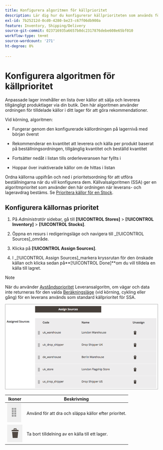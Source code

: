 ```yaml
---
title: Konfigurera algoritmen för källprioritet
description: Lär dig hur du konfigurerar källprioriteten som används för att sortera tilldelade källor i din Stock och gör rekommendationer.
exl-id: 7b25212d-0cd0-4280-be23-c67f06db900a
feature: Inventory, Shipping/Delivery
source-git-commit: 023716935a6657b0dc2317876debe608e65bf010
workflow-type: tm+mt
source-wordcount: '271'
ht-degree: 0%

---
```


# Konfigurera algoritmen för källprioritet

Anpassade lager innehåller en lista över källor att sälja och leverera tillgängligt produktlager via din butik. Den här algoritmen använder ordningen för tilldelade källor i ditt lager för att göra rekommendationer.

Vid körning, algoritmen:

- Fungerar genom den konfigurerade källordningen på lagernivå med början överst

- Rekommenderar en kvantitet att leverera och källa per produkt baserat på beställningsordningen, tillgänglig kvantitet och beställd kvantitet

- Fortsätter nedåt i listan tills orderleveransen har fyllts i

- Hoppar över inaktiverade källor om de hittas i listan

Ordna källorna uppifrån och ned i prioritetsordning för att utföra beställningarna när du vill konfigurera dem. Källvalsalgoritmen (SSA) ger en algoritmprioritet som använder den här ordningen när leverans- och lageravdrag bestäms. Se [Prioritera källor för en Stock](stocks-prioritize-sources.md).

## Konfigurera källornas prioritet

1. På _Administratör_ sidebar, gå till **[!UICONTROL Stores]** > **[!UICONTROL Inventory]** > **[!UICONTROL Stocks]**.

1. Öppna en resurs i redigeringsläge och navigera till _[!UICONTROL Sources]_område.

1. Klicka på **[!UICONTROL Assign Sources]**.

1. I _[!UICONTROL Assign Sources]_markera kryssrutan för den önskade källan och klicka sedan på&#x200B;**[!UICONTROL Done]**om du vill tilldela en källa till lagret.

>[!NOTE]
>
>När du använder [Avståndsprioritet](distance-priority-algorithm.md) Leveransalgoritm, om vägar och data inte returneras för den valda [Beräkningsläge](distance-priority-algorithm.md) (vid körning, cykling eller gång) för en leverans används som standard källprioritet för SSA.

![Källorder efter prioritering](assets/inventory-stock-priority-after.png)

| Ikoner | Beskrivning |
|----------------------------------------------|----------------------------------------------------------------|
| ![dra och släpp ikonen för att ange prioritet](assets/icon-drag-and-drop-action.png) | Använd för att dra och släppa källor efter prioritet. |
| ![klicka på ikonen för att ta bort tilldelning av en källa](assets/icon-delete-action.png) | Ta bort tilldelning av en källa till ett lager. |
